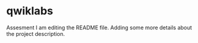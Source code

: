# qwiklabs
Assesment
I am editing the README file. Adding some more details about the project description. 

